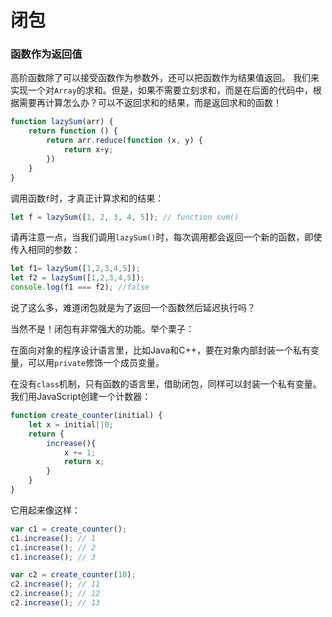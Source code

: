 # 闭包

### 函数作为返回值

高阶函数除了可以接受函数作为参数外，还可以把函数作为结果值返回。
我们来实现一个对`Array`的求和。但是，如果不需要立刻求和，而是在后面的代码中，根据需要再计算怎么办？可以不返回求和的结果，而是返回求和的函数！

```javascript
function lazySum(arr) {
    return function () {
        return arr.reduce(function (x, y) {
            return x+y;
        })
    }
}
```

调用函数`f`时，才真正计算求和的结果：

```javascript
let f = lazySum([1, 2, 3, 4, 5]); // function sum()
```

请再注意一点，当我们调用`lazySum()`时，每次调用都会返回一个新的函数，即使传入相同的参数：

```javascript
let f1= lazySum([1,2,3,4,5]);
let f2 = lazySum([1,2,3,4,5]);
console.log(f1 === f2); //false
```

说了这么多，难道闭包就是为了返回一个函数然后延迟执行吗？

当然不是！闭包有非常强大的功能。举个栗子：

在面向对象的程序设计语言里，比如Java和C++，要在对象内部封装一个私有变量，可以用`private`修饰一个成员变量。

在没有`class`机制，只有函数的语言里，借助闭包，同样可以封装一个私有变量。我们用JavaScript创建一个计数器：

```javascript
function create_counter(initial) {
    let x = initial||0;
    return {
        increase(){
            x += 1;
            return x;
        }
    }
}
```

它用起来像这样：

```javascript
var c1 = create_counter();
c1.increase(); // 1
c1.increase(); // 2
c1.increase(); // 3

var c2 = create_counter(10);
c2.increase(); // 11
c2.increase(); // 12
c2.increase(); // 13
```

